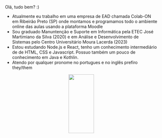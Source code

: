 Olá, tudo bem? :)

-  Atualmente eu trabalho em uma empresa de EAD chamada Colab-ON em Ribeirão Preto (SP) onde montamos e programamos todo o ambiente online das aulas usando a plataforma Moodle
-  Sou graduado Manuntenção e Suporte em Informática pela ETEC José Martimiano da Silva (2020) e em Análise e Desenvolvimento de Sistemas pelo Centro Universitário Moura Lacerda (2023)
-  Estou estudando Node.js e React, tenho um conhecimento intermediário de de HTML, CSS e Javascript. Possuo também um pouco de conhecimento em Java e Kothlin.
-  Atendo por qualquer pronome no portugues e no inglês prefiro they/them

<div align="center">  
  <img width="41%" height="195px" src="https://github-readme-stats.vercel.app/api/top-langs/?username=dandnilo&layout=compact&hide_border=true&title_color=ff91a4&text_color=ff91a4&bg_color=0d1117" />
</div>
